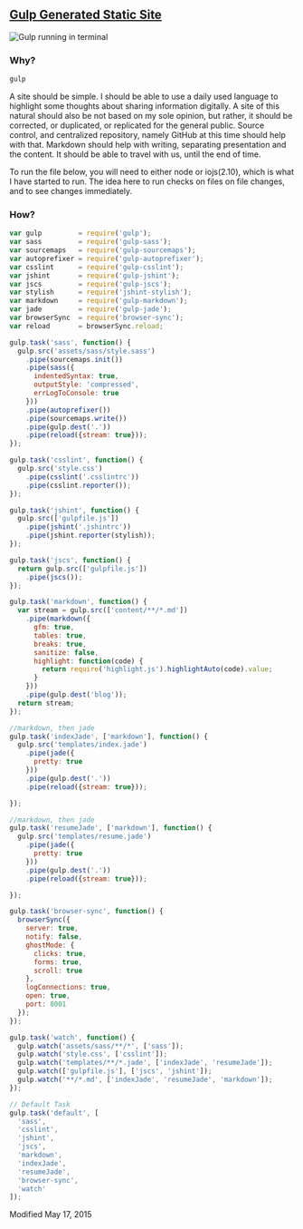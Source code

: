 ## [Gulp Generated Static Site](post/Gulp-Static-Site-Generator.html)

![Gulp running in terminal](https://www.dropbox.com/s/l1z33fqfyetcd0p/gulpBrowserSync.gif?raw=1)

### Why?
```sh
gulp
```
A site should be simple. I should be able to use a daily used language to highlight some thoughts about sharing information digitally. A site of this natural should also be not based on my sole opinion, but rather, it should be corrected, or duplicated, or replicated for the general public. Source control, and centralized repository, namely GitHub at this time should help with that. Markdown should help with writing, separating presentation and the content. It should be able to travel with us, until the end of time.

To run the file below, you will need to either node or iojs(2.10), which is what I have started to
run. The idea here to run checks on files on file changes, and to see changes immediately.

### How?

```js
var gulp         = require('gulp');
var sass         = require('gulp-sass');
var sourcemaps   = require('gulp-sourcemaps');
var autoprefixer = require('gulp-autoprefixer');
var csslint      = require('gulp-csslint');
var jshint       = require('gulp-jshint');
var jscs         = require('gulp-jscs');
var stylish      = require('jshint-stylish');
var markdown     = require('gulp-markdown');
var jade         = require('gulp-jade');
var browserSync  = require('browser-sync');
var reload       = browserSync.reload;

gulp.task('sass', function() {
  gulp.src('assets/sass/style.sass')
    .pipe(sourcemaps.init())
    .pipe(sass({
      indentedSyntax: true,
      outputStyle: 'compressed',
      errLogToConsole: true
    }))
    .pipe(autoprefixer())
    .pipe(sourcemaps.write())
    .pipe(gulp.dest('.'))
    .pipe(reload({stream: true}));
});

gulp.task('csslint', function() {
  gulp.src('style.css')
    .pipe(csslint('.csslintrc'))
    .pipe(csslint.reporter());
});

gulp.task('jshint', function() {
  gulp.src(['gulpfile.js'])
    .pipe(jshint('.jshintrc'))
    .pipe(jshint.reporter(stylish));
});

gulp.task('jscs', function() {
  return gulp.src(['gulpfile.js'])
    .pipe(jscs());
});

gulp.task('markdown', function() {
  var stream = gulp.src(['content/**/*.md'])
    .pipe(markdown({
      gfm: true,
      tables: true,
      breaks: true,
      sanitize: false,
      highlight: function(code) {
        return require('highlight.js').highlightAuto(code).value;
      }
    }))
    .pipe(gulp.dest('blog'));
  return stream;
});

//markdown, then jade
gulp.task('indexJade', ['markdown'], function() {
  gulp.src('templates/index.jade')
    .pipe(jade({
      pretty: true
    }))
    .pipe(gulp.dest('.'))
    .pipe(reload({stream: true}));

});

//markdown, then jade
gulp.task('resumeJade', ['markdown'], function() {
  gulp.src('templates/resume.jade')
    .pipe(jade({
      pretty: true
    }))
    .pipe(gulp.dest('.'))
    .pipe(reload({stream: true}));

});

gulp.task('browser-sync', function() {
  browserSync({
    server: true,
    notify: false,
    ghostMode: {
      clicks: true,
      forms: true,
      scroll: true
    },
    logConnections: true,
    open: true,
    port: 8001
  });
});

gulp.task('watch', function() {
  gulp.watch('assets/sass/**/*', ['sass']);
  gulp.watch('style.css', ['csslint']);
  gulp.watch('templates/**/*.jade', ['indexJade', 'resumeJade']);
  gulp.watch(['gulpfile.js'], ['jscs', 'jshint']);
  gulp.watch('**/*.md', ['indexJade', 'resumeJade', 'markdown']);
});

// Default Task
gulp.task('default', [
  'sass',
  'csslint',
  'jshint',
  'jscs',
  'markdown',
  'indexJade',
  'resumeJade',
  'browser-sync',
  'watch'
]);
```

Modified <time datetime=2015-05-17>May 17, 2015</time>

